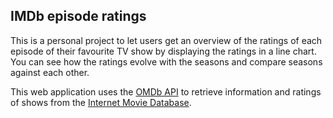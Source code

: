 ## IMDb episode ratings

This is a personal project to let users get an overview of the ratings of each episode of their favourite TV show by displaying the ratings in a line chart. You can see how the ratings evolve with the seasons and compare seasons against each other.

This web application uses the [OMDb API](http://www.omdbapi.com/) to retrieve information and ratings of shows from the [Internet Movie Database](https://www.imdb.com/).
